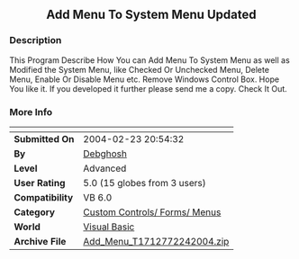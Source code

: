 ﻿<div align="center">

## Add Menu To System Menu Updated


</div>

### Description

This Program Describe How You can Add Menu To System Menu as well as Modified the System Menu, like Checked Or Unchecked Menu, Delete Menu, Enable Or Disable Menu etc. Remove Windows Control Box. Hope You like it. If you developed it further please send me a copy. Check It Out.
 
### More Info
 


<span>             |<span>
---                |---
**Submitted On**   |2004-02-23 20:54:32
**By**             |[Debghosh](https://github.com/Planet-Source-Code/PSCIndex/blob/master/ByAuthor/debghosh.md)
**Level**          |Advanced
**User Rating**    |5.0 (15 globes from 3 users)
**Compatibility**  |VB 6\.0
**Category**       |[Custom Controls/ Forms/  Menus](https://github.com/Planet-Source-Code/PSCIndex/blob/master/ByCategory/custom-controls-forms-menus__1-4.md)
**World**          |[Visual Basic](https://github.com/Planet-Source-Code/PSCIndex/blob/master/ByWorld/visual-basic.md)
**Archive File**   |[Add\_Menu\_T1712772242004\.zip](https://github.com/Planet-Source-Code/debghosh-add-menu-to-system-menu-updated__1-51966/archive/master.zip)








